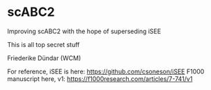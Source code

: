 # scABC2
Improving scABC2 with the hope of superseding iSEE

This is all top secret stuff

Friederike Dündar (WCM)

For reference, iSEE is here: https://github.com/csoneson/iSEE
F1000 manuscript here, v1: https://f1000research.com/articles/7-741/v1
